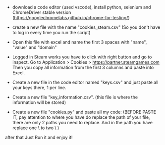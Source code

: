 - download a code editor (used vscode), install python, selenium and ChromeDriver stable version (https://googlechromelabs.github.io/chrome-for-testing/)

- create a new file with the name "cookies_steam.csv" (So you don't have to log in every time you run the script)

- Open this file with excel and name the first 3 spaces with "name", "value" and "domain"

- Logged in Steam works you have to click with right button and go to inspect. Go to Application > Cookies > https://partner.steamgames.com Then you copy all information from the first 3 columns and paste into Excel.

- Create a new file in the code editor named "keys.csv" and just paste all your keys there, 1 per line.

- Create a new file "key_information.csv". (this file is where the information will be stored)

- Create a new file "cookies.py" and paste all my code: (BEFORE PASTE IT, pay attention to where you have do replace the path of your file, there are only 2 paths you need to replace. And in the path you have replace one \  to two \\ )

after that Just Run it and enjoy it!
